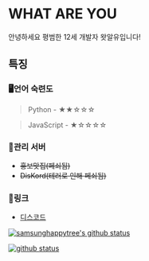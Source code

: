 # WHAT ARE YOU
안녕하세요 평범한 12세 개발자 왓알유입니다! 

## 특징

### 🖥언어 숙련도

> Python - ★★☆☆☆

> JavaScript - ★☆☆☆☆


### 👥관리 서버
- ~~홍보맛집\(페쇠됨\)~~
- ~~DisKord\(테러로 인해 페쇠됨\)~~

### 🔗링크
- [디스코드](https://discord.com/users/617286714615922698)

[![samsunghappytree's github status](https://github-readme-stats.vercel.app/api?username=dfdddfd&show_icons=true&bg_color=30,e96443,904e95&title_color=fff&text_color=fff)](https://github.com/dfdddfd)

[![github status](https://github-readme-stats.vercel.app/api/top-langs/?username=dfdddfd&show_icons=true&bg_color=30,e96443,904e95&title_color=fff&text_color=fff&layout=compact)](https://github.com/dfdddfd)

